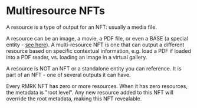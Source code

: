# Multiresource NFTs

A resource is a type of output for an NFT: usually a media file.

A resource can be an image, a movie, a PDF file, or even a BASE (a special entity - [see here](https://docs.rmrk.app/lego25-equippable/)). A multi-resource NFT is one that can output a different resource based on specific contextual information, e.g. load a PDF if loaded into a PDF reader, vs. loading an image in a virtual gallery.

A resource is NOT an NFT or a standalone entity you can reference. It is part of an NFT - one of several outputs it can have.

Every RMRK NFT has zero or more resources. When it has zero resources, the metadata is "root level". Any new resource added to this NFT will override the root metadata, making this NFT revealable.